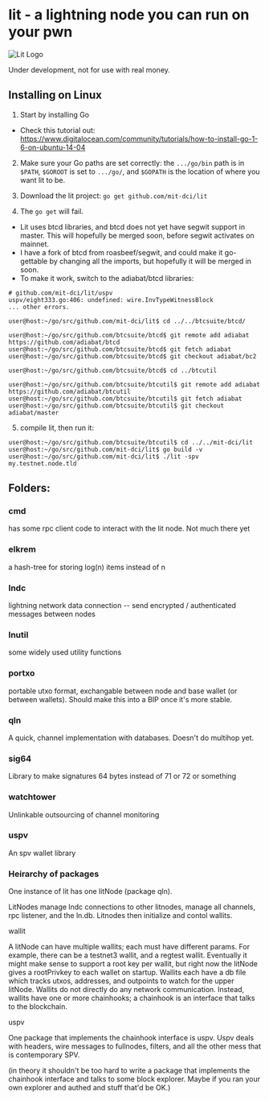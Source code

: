 # lit - a lightning node you can run on your pwn
![Lit Logo](litlogo145.png)

Under development, not for use with real money.

## Installing on Linux 

1. Start by installing Go 
 * Check this tutorial out: <https://www.digitalocean.com/community/tutorials/how-to-install-go-1-6-on-ubuntu-14-04>

2. Make sure your Go paths are set correctly: the `.../go/bin` path is in `$PATH`, `$GOROOT` is set to `.../go/`, and `$GOPATH` is the location of where you want lit to be. 

3. Download the lit project: `go get github.com/mit-dci/lit`

4. The `go get` will fail. 
  * Lit uses btcd libraries, and btcd does not yet have segwit support in master.  This will hopefully be merged soon, before segwit activates on mainnet.
  * I have a fork of btcd from roasbeef/segwit, and could make it go-gettable by changing all the imports, but hopefully it will be merged in soon.
  * To make it work, switch to the adiabat/btcd libraries:  
```
# github.com/mit-dci/lit/uspv
uspv/eight333.go:406: undefined: wire.InvTypeWitnessBlock
... other errors.

user@host:~/go/src/github.com/mit-dci/lit$ cd ../../btcsuite/btcd/

user@host:~/go/src/github.com/btcsuite/btcd$ git remote add adiabat https://github.com/adiabat/btcd
user@host:~/go/src/github.com/btcsuite/btcd$ git fetch adiabat
user@host:~/go/src/github.com/btcsuite/btcd$ git checkout adiabat/bc2

user@host:~/go/src/github.com/btcsuite/btcd$ cd ../btcutil

user@host:~/go/src/github.com/btcsuite/btcutil$ git remote add adiabat https://github.com/adiabat/btcutil
user@host:~/go/src/github.com/btcsuite/btcutil$ git fetch adiabat
user@host:~/go/src/github.com/btcsuite/btcutil$ git checkout adiabat/master
```

5. compile lit, then run it: 
```
user@host:~/go/src/github.com/btcsuite/btcutil$ cd ../../mit-dci/lit
user@host:~/go/src/github.com/mit-dci/lit$ go build -v
user@host:~/go/src/github.com/mit-dci/lit$ ./lit -spv my.testnet.node.tld
```

## Folders:

### cmd
has some rpc client code to interact with the lit node.  Not much there yet

### elkrem
a hash-tree for storing log(n) items instead of n

### lndc
lightning network data connection -- send encrypted / authenticated messages between nodes

### lnutil
some widely used utility functions

### portxo
portable utxo format, exchangable between node and base wallet (or between wallets).  Should make this into a BIP once it's more stable.

### qln
A quick, channel implementation with databases.  Doesn't do multihop yet.

### sig64
Library to make signatures 64 bytes instead of 71 or 72 or something

### watchtower
Unlinkable outsourcing of channel monitoring

### uspv
An spv wallet library


### Heirarchy of packages

One instance of lit has one litNode (package qln).

LitNodes manage lndc connections to other litnodes, manage all channels, rpc listener, and the ln.db.  Litnodes then initialize and contol wallits.

wallit

A litNode can have multiple wallits; each must have different params.  For example, there can be a testnet3 wallit, and a regtest wallit.  Eventually it might make sense to support a root key per wallit, but right now the litNode gives a rootPrivkey to each wallet on startup.  Wallits each have a db file which tracks utxos, addresses, and outpoints to watch for the upper litNode.  Wallits do not directly do any network communication.  Instead, wallits have one or more chainhooks; a chainhook is an interface that talks to the blockchain.

uspv

One package that implements the chainhook interface is uspv.  Uspv deals with headers, wire messages to fullnodes, filters, and all the other mess that is contemporary SPV.

(in theory it shouldn't be too hard to write a package that implements the chainhook interface and talks to some block explorer.  Maybe if you ran your own explorer and authed and stuff that'd be OK.)
